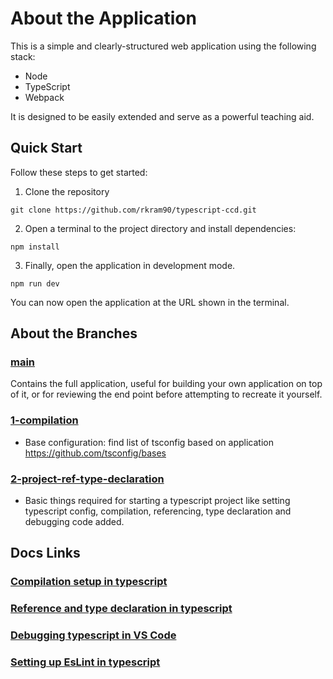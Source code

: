 # About the Application

This is a simple and clearly-structured web application using the following stack:

- Node
- TypeScript
- Webpack

It is designed to be easily extended and serve as a powerful teaching aid.

## Quick Start

Follow these steps to get started:

1. Clone the repository

`git clone https://github.com/rkram90/typescript-ccd.git`

2. Open a terminal to the project directory and install dependencies:

`npm install`

3. Finally, open the application in development mode.

`npm run dev`

You can now open the application at the URL shown in the terminal.

## About the Branches

### [main](https://github.com/rkram90/typescript-ccd.git)

Contains the full application, useful for building your own application on top of it, or for reviewing the end point before attempting to recreate it yourself.

### [1-compilation](https://github.com/rkram90/typescript-ccd/tree/compilation)

- Base configuration: find list of tsconfig based on application  https://github.com/tsconfig/bases

### [2-project-ref-type-declaration](https://github.com/rkram90/typescript-ccd/tree/project-ref-type-declaration)

- Basic things required for starting a typescript project like setting typescript config, compilation, referencing, type declaration and debugging code added.

## Docs Links

### [Compilation setup in typescript](https://docs.google.com/viewer?url=https://rkramblog.files.wordpress.com/2023/05/compilation-notes.pdf)

### [Reference and type declaration in typescript](https://docs.google.com/viewer?url=https://rkramblog.files.wordpress.com/2023/05/project-ref-type-declaration.pdf)

### [Debugging typescript in VS Code](https://docs.google.com/viewer?url=https://rkramblog.files.wordpress.com/2023/05/debugging-typescript.pdf)

### [Setting up EsLint in typescript](https://docs.google.com/viewer?url=https://rkramblog.files.wordpress.com/2023/05/eslint-standization.pdf)